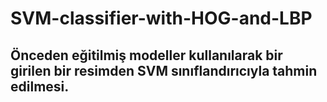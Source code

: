 # SVM-classifier-with-HOG-and-LBP

## Önceden eğitilmiş modeller kullanılarak bir girilen bir resimden SVM sınıflandırıcıyla tahmin edilmesi.
